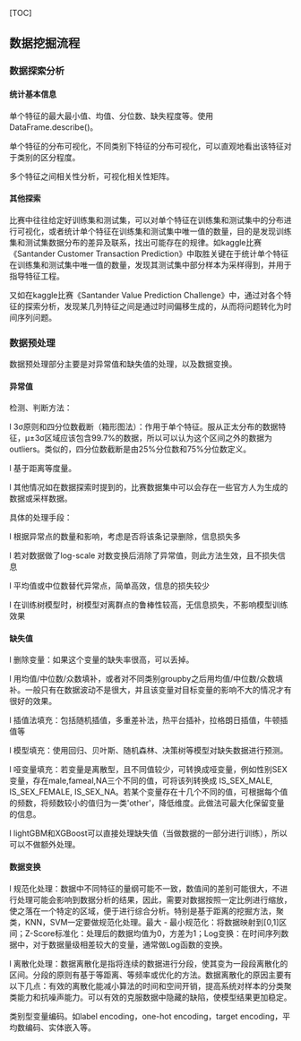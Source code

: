 [TOC]

## 数据挖掘流程

### 数据探索分析

#### 统计基本信息

单个特征的最大最小值、均值、分位数、缺失程度等。使用DataFrame.describe()。

单个特征的分布可视化，不同类别下特征的分布可视化，可以直观地看出该特征对于类别的区分程度。

多个特征之间相关性分析，可视化相关性矩阵。

#### 其他探索

比赛中往往给定好训练集和测试集，可以对单个特征在训练集和测试集中的分布进行可视化，或者统计单个特征在训练集和测试集中唯一值的数量，目的是发现训练集和测试集数据分布的差异及联系，找出可能存在的规律。如kaggle比赛《Santander Customer Transaction Prediction》中取胜关键在于统计单个特征在训练集和测试集中唯一值的数量，发现其测试集中部分样本为采样得到，并用于指导特征工程。

又如在kaggle比赛《Santander Value Prediction Challenge》中，通过对各个特征的探索分析，发现某几列特征之间是通过时间偏移生成的，从而将问题转化为时间序列问题。

### 数据预处理

数据预处理部分主要是对异常值和缺失值的处理，以及数据变换。

#### 异常值

检测、判断方法：

l 3σ原则和四分位数截断（箱形图法）：作用于单个特征。服从正太分布的数据特征，μ±3σ区域应该包含99.7%的数据，所以可以认为这个区间之外的数据为outliers。类似的，四分位数截断是由25%分位数和75%分位数定义。

l 基于距离等度量。

l 其他情况如在数据探索时提到的，比赛数据集中可以会存在一些官方人为生成的数据或采样数据。

具体的处理手段：

l 根据异常点的数量和影响，考虑是否将该条记录删除，信息损失多

l 若对数据做了log-scale 对数变换后消除了异常值，则此方法生效，且不损失信息

l 平均值或中位数替代异常点，简单高效，信息的损失较少

l 在训练树模型时，树模型对离群点的鲁棒性较高，无信息损失，不影响模型训练效果

#### 缺失值

l 删除变量：如果这个变量的缺失率很高，可以丢掉。

l 用均值/中位数/众数填补，或者对不同类别groupby之后用均值/中位数/众数填补。一般只有在数据波动不是很大，并且该变量对目标变量的影响不大的情况才有很好的效果。

l 插值法填充：包括随机插值，多重差补法，热平台插补，拉格朗日插值，牛顿插值等

l 模型填充：使用回归、贝叶斯、随机森林、决策树等模型对缺失数据进行预测。

l 哑变量填充：若变量是离散型，且不同值较少，可转换成哑变量，例如性别SEX变量，存在male,fameal,NA三个不同的值，可将该列转换成 IS_SEX_MALE, IS_SEX_FEMALE, IS_SEX_NA。若某个变量存在十几个不同的值，可根据每个值的频数，将频数较小的值归为一类'other'，降低维度。此做法可最大化保留变量的信息。

l lightGBM和XGBoost可以直接处理缺失值（当做数据的一部分进行训练），所以可以不做额外处理。

#### 数据变换

l 规范化处理：数据中不同特征的量纲可能不一致，数值间的差别可能很大，不进行处理可能会影响到数据分析的结果，因此，需要对数据按照一定比例进行缩放，使之落在一个特定的区域，便于进行综合分析。特别是基于距离的挖掘方法，聚类，KNN，SVM一定要做规范化处理。最大 - 最小规范化：将数据映射到[0,1]区间；Z-Score标准化：处理后的数据均值为0，方差为1；Log变换：在时间序列数据中，对于数据量级相差较大的变量，通常做Log函数的变换。

l 离散化处理：数据离散化是指将连续的数据进行分段，使其变为一段段离散化的区间。分段的原则有基于等距离、等频率或优化的方法。数据离散化的原因主要有以下几点：有效的离散化能减小算法的时间和空间开销，提高系统对样本的分类聚类能力和抗噪声能力。可以有效的克服数据中隐藏的缺陷，使模型结果更加稳定。

类别型变量编码。如label encoding，one-hot encoding，target encoding，平均数编码、实体嵌入等。